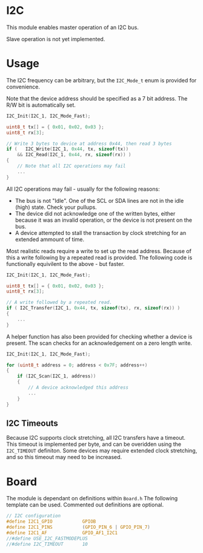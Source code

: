 # I2C
This module enables master operation of an I2C bus.

Slave operation is not yet implemented.

# Usage

The I2C frequency can be arbitrary, but the `I2C_Mode_t` enum is provided for convenience.

Note that the device address should be specified as a 7 bit address. The R/W bit is automatically set.

```c
I2C_Init(I2C_1, I2C_Mode_Fast);

uint8_t tx[] = { 0x01, 0x02, 0x03 };
uint8_t rx[3];

// Write 3 bytes to device at address 0x44, then read 3 bytes
if (   I2C_Write(I2C_1, 0x44, tx, sizeof(tx))
    && I2C_Read(I2C_1, 0x44, rx, sizeof(rx)) )
{
    // Note that all I2C operations may fail
    ...
}
```

All I2C operations may fail - usually for the following reasons:
* The bus is not "Idle". One of the SCL or SDA lines are not in the idle (high) state. Check your pullups.
* The device did not acknowledge one of the written bytes, either because it was an invalid operation, or the device is not present on the bus.
* A device attempted to stall the transaction by clock stretching for an extended ammount of time.

Most realistic reads require a write to set up the read address. Because of this a write following by a repeated read is provided. The following code is functionally equivilent to the above - but faster.

```c
I2C_Init(I2C_1, I2C_Mode_Fast);

uint8_t tx[] = { 0x01, 0x02, 0x03 };
uint8_t rx[3];

// A write followed by a repeated read.
if ( I2C_Transfer(I2C_1, 0x44, tx, sizeof(tx), rx, sizeof(rx)) )
{
    ...
}
```

A helper function has also been provided for checking whether a device is present. The scan checks for an acknowledgement on a zero length write.

```c
I2C_Init(I2C_1, I2C_Mode_Fast);

for (uint8_t address = 0; address < 0x7F; address++)
{
    if (I2C_Scan(I2C_1, address))
    {
        // A device acknowledged this address
        ...
    }
}
```

## I2C Timeouts

Because I2C supports clock stretching, all I2C transfers have a timeout. This timeout is implemented per byte, and can be overidden using the `I2C_TIMEOUT` definiton.
Some devices may require extended clock stretching, and so this timeout may need to be increased.

# Board

The module is dependant on  definitions within `Board.h`
The following template can be used. Commented out definitions are optional.

```C
// I2C configuration
#define I2C1_GPIO			GPIOB
#define I2C1_PINS			(GPIO_PIN_6 | GPIO_PIN_7)
#define I2C1_AF			    GPIO_AF1_I2C1
//#define USE_I2C_FASTMODEPLUS
//#define I2C_TIMEOUT       10
```